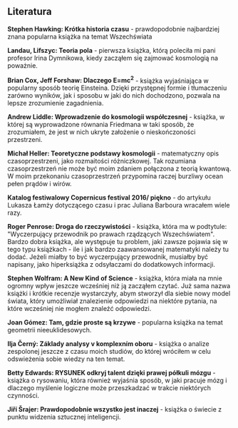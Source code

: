## Literatura

**Stephen Hawking: Krótka historia czasu** - prawdopodobnie najbardziej znana popularna książka na temat Wszechświata

**Landau, Lifszyc: Teoria pola** - pierwsza książka, którą poleciła mi pani profesor Irina Dymnikowa, kiedy zacząłem się zajmować kosmologią na poważnie.

**Brian Cox, Jeff Forshaw: Dlaczego E=mc<sup>2</sup>** - książka wyjaśniająca w popularny sposób teorię Einsteina. Dzięki przystępnej formie i tłumaczeniu zarówno wyników, jak i sposobu w jaki do nich dochodzono, pozwala na lepsze zrozumienie zagadnienia. 

**Andrew Liddle: Wprowadzenie do kosmologii współczesnej** - książka, w której są wyprowadzone równania Friedmana w taki sposób, że zrozumiałem, że jest w nich ukryte założenie o nieskończoności przestrzeni.

**Michał Heller: Teoretyczne podstawy kosmologii** - matematyczny opis czasoprzestrzeni, jako rozmaitości różniczkowej. Tak rozumiana czasoprzestrzeń nie może być moim zdaniem połączona z teorią kwantową. W moim przekonaniu czasoprzestrzeń przypomina raczej burzliwy ocean pełen prądów i wirów.

**Katalog festiwalowy Copernicus festival 2016/ piękno** - do artykułu Lukasza Łamży dotyczącego czasu i prac Juliana Barboura wracałem wiele razy.

**Roger Penrose: Droga do rzeczywistości** - książka, która ma w podtytule: "Wyczerpujący przewodnik po prawach rządzących Wszechświatem". Bardzo dobra książka, ale występuje tu problem, jaki zawsze pojawia się w tego typu książkach - ile i jak bardzo zaawansowanej matematyki należy tu dodać. Jeżeli miałby to być wyczerpujący przewodnik, musiałby być napisany, jako hiperksiążka z odsyłaczami do dodatkowych informacji.

**Stephen Wolfram: A New Kind of Science** - książka, która miała na mnie ogromny wpływ jeszcze wcześniej niż ją zacząłem czytać. Już sama nazwa książki i krótkie recenzje wystarczyły, abym stworzył dla siebie nowy model świata, który umożliwiał znalezienie odpowiedzi na niektóre pytania, na które wcześniej nie mogłem znaleźć odpowiedzi.

**Joan Gómez: Tam, gdzie proste są krzywe** - popularna książka na temat geometrii nieeuklidesowych.

**Ilja Černý: Základy analysy v komplexním oboru** - książka o analize zespolonej jeszcze z czasu moich studiów, do której wróciłem w celu odswieżenia sobie wiedzy na ten temat.

**Betty Edwards: RYSUNEK odkryj talent dzięki prawej półkuli mózgu** - książka o rysowaniu, która również wyjaśnia sposób, w jaki pracuje mózg i dlaczego myślenie logiczne może przeszkadzać w trakcie niektórych czynności.

**Jiří Šrajer: Prawdopodobnie wszystko jest inaczej** - książka o świecie z punktu widzenia sztucznej inteligencji.
